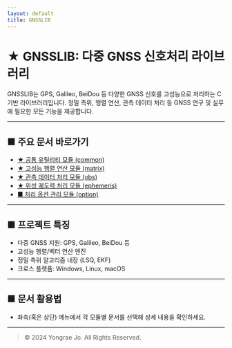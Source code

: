 ```yaml
---
layout: default
title: GNSSLIB
---
```


# ★ GNSSLIB: 다중 GNSS 신호처리 라이브러리

GNSSLIB는 GPS, Galileo, BeiDou 등 다양한 GNSS 신호를 고성능으로 처리하는 C 기반 라이브러리입니다.
정밀 측위, 행렬 연산, 관측 데이터 처리 등 GNSS 연구 및 실무에 필요한 모든 기능을 제공합니다.

---

## ■ 주요 문서 바로가기

- [★ 공통 유틸리티 모듈 (common)](common.md)
- [★ 고성능 행렬 연산 모듈 (matrix)](matrix.md)
- [★ 관측 데이터 처리 모듈 (obs)](obs.md)
- [★ 위성 궤도력 처리 모듈 (ephemeris)](ephemeris.md)
- [■ 처리 옵션 관리 모듈 (option)](option.md)

---

## ■ 프로젝트 특징

-  다중 GNSS 지원: GPS, Galileo, BeiDou 등
-  고성능 행렬/벡터 연산 엔진
-  정밀 측위 알고리즘 내장 (LSQ, EKF)
-  크로스 플랫폼: Windows, Linux, macOS

---

## ■ 문서 활용법

- 좌측(혹은 상단) 메뉴에서 각 모듈별 문서를 선택해 상세 내용을 확인하세요.

---

> © 2024 Yongrae Jo. All Rights Reserved.
